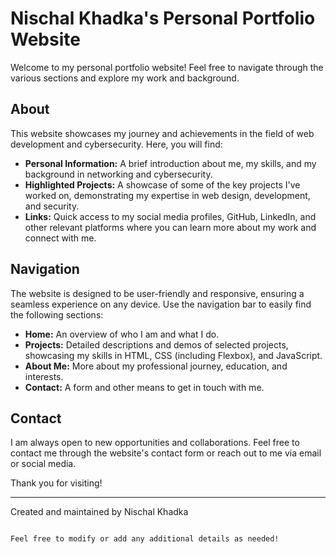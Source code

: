 # Nischal Khadka's Personal Portfolio Website

Welcome to my personal portfolio website! Feel free to navigate through the various sections and explore my work and background.

## About

This website showcases my journey and achievements in the field of web development and cybersecurity. Here, you will find:

- **Personal Information:** A brief introduction about me, my skills, and my background in networking and cybersecurity.
- **Highlighted Projects:** A showcase of some of the key projects I've worked on, demonstrating my expertise in web design, development, and security.
- **Links:** Quick access to my social media profiles, GitHub, LinkedIn, and other relevant platforms where you can learn more about my work and connect with me.

## Navigation

The website is designed to be user-friendly and responsive, ensuring a seamless experience on any device. Use the navigation bar to easily find the following sections:

- **Home:** An overview of who I am and what I do.
- **Projects:** Detailed descriptions and demos of selected projects, showcasing my skills in HTML, CSS (including Flexbox), and JavaScript.
- **About Me:** More about my professional journey, education, and interests.
- **Contact:** A form and other means to get in touch with me.

## Contact

I am always open to new opportunities and collaborations. Feel free to contact me through the website's contact form or reach out to me via email or social media.

Thank you for visiting!

---

Created and maintained by Nischal Khadka
```

Feel free to modify or add any additional details as needed!

